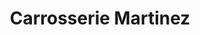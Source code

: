 ---
title: "Carrosserie Martinez"
url: /saint-martin-de-crau/carrosserie-martinez/
shop: Autowerkstatt
---